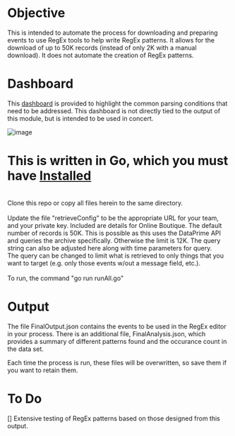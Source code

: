 
# Objective
This is intended to automate the process for downloading and preparing events to use RegEx tools to help write RegEx patterns.  It allows for the download of up to 50K records (instead of only 2K with a manual download).  It does not automate the creation of RegEx patterns.

# Dashboard
This [dashboard](https://onlineboutique.coralogix.com/#/dashboards/4SCEP7oosPIhxdgSiwyn3) is provided to highlight the common parsing conditions that need to be addressed.  This dashboard is not directly tied to the output of this module, but is intended to be used in concert.

![image](https://private-user-images.githubusercontent.com/125903661/305536674-cf1652a1-809d-431e-9765-b73964ad584e.png?jwt=eyJhbGciOiJIUzI1NiIsInR5cCI6IkpXVCJ9.eyJpc3MiOiJnaXRodWIuY29tIiwiYXVkIjoicmF3LmdpdGh1YnVzZXJjb250ZW50LmNvbSIsImtleSI6ImtleTUiLCJleHAiOjE3MDgxMTIwNzgsIm5iZiI6MTcwODExMTc3OCwicGF0aCI6Ii8xMjU5MDM2NjEvMzA1NTM2Njc0LWNmMTY1MmExLTgwOWQtNDMxZS05NzY1LWI3Mzk2NGFkNTg0ZS5wbmc_WC1BbXotQWxnb3JpdGhtPUFXUzQtSE1BQy1TSEEyNTYmWC1BbXotQ3JlZGVudGlhbD1BS0lBVkNPRFlMU0E1M1BRSzRaQSUyRjIwMjQwMjE2JTJGdXMtZWFzdC0xJTJGczMlMkZhd3M0X3JlcXVlc3QmWC1BbXotRGF0ZT0yMDI0MDIxNlQxOTI5MzhaJlgtQW16LUV4cGlyZXM9MzAwJlgtQW16LVNpZ25hdHVyZT03N2Y4NTQyMWE1MjE2MGRhYTdkZDFjZmFiYWM4MzQ1OWJkYzJkMWJlMmJhNDA4MTQzMTVmMzdlZjY5NjE5NzZkJlgtQW16LVNpZ25lZEhlYWRlcnM9aG9zdCZhY3Rvcl9pZD0wJmtleV9pZD0wJnJlcG9faWQ9MCJ9._yX2S7GYANqzuQoCQnefTtTnraFLcn0BXJppTazgsuw)

# This is written in Go, which you must have [Installed](https://go.dev/doc/install)<br>
<br>
Clone this repo or copy all files herein to the same directory.<br>
<br>
Update the file "retrieveConfig" to be the appropriate URL for your team, and your private key. Included are details for Online Boutique. The default number of records is 50K. This is possible as this uses the DataPrime API and queries the archive specifically. Otherwise the limit is 12K. The query string can also be adjusted here along with time parameters for query.<br> The query can be changed to limit what is retrieved to only things that you want to target (e.g. only those events w/out a message field, etc.).<br>
<br>
To run, the command "go run runAll.go"<br>

# Output
The file FinalOutput.json contains the events to be used in the RegEx editor in your process.  There is an additional file, FinalAnalysis.json, which provides a summary of different patterns found and the occurance count in the data set.

Each time the process is run, these files will be overwritten, so save them if you want to retain them.

# To Do
[] Extensive testing of RegEx patterns based on those designed from this output.<br>
